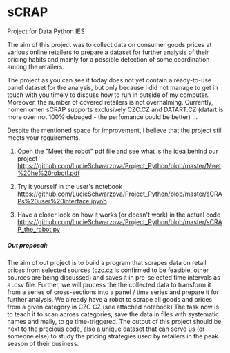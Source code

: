 # sCRAP 
Project for Data Python IES
 

The aim of this project was to collect data on consumer goods prices at various online retailers to prepare a dataset for further analysis of their pricing habits and mainly for a possible detection of some coordination among the retailers.

The project as you can see it today does not yet contain a ready-to-use panel dataset for the analysis, but only because I did not manage to get in touch with you timely to discuss how to run in outside of my computer.
Moreover, the number of covered retailers is not overhalming. Currently, nomen omen sCRAP supports exclusively CZC.CZ and DATART.CZ (datart is more over not 100% debuged - the perfomance could be better) ...

Despite the mentioned space for improvement, I believe that the project still meets your requirements. 


1. Open the "Meet the robot" pdf file and see what is the idea behind our project
https://github.com/LucieSchwarzova/Project_Python/blob/master/Meet%20he%20robot!.pdf


2. Try it yourself in the user's notebook
https://github.com/LucieSchwarzova/Project_Python/blob/master/sCRAPs%20user%20interface.ipynb

3. Have a closer look on how it works (or doesn't work) in the actual code 
https://github.com/LucieSchwarzova/Project_Python/blob/master/sCRAP_the_robot.py





##### Out proposal:

The aim of out project is to build a program that scrapes data on retail prices from selected sources (czc.cz is confirmed to be feasible, other sources are being discussed) and saves it in pre-selected time intervals as a .csv file. Further, we will process the the collected data to transform it from a series of cross-sections into a panel / time series and prepare it for further analysis. 
We already have a robot to scrape all goods and prices from a given category in CZC CZ (see attached notebook) The task now is to teach it to scan across categories, save the data in files with systematic names and maily, to ge time-triggered. 
The output of this project should be, next to the precious code, also a unique dataset that can serve us (or someone else) to study the pricing strategies used by retailers in the peak season of their business.



